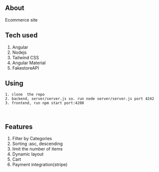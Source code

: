 ## About

Ecommerce site

## Tech used

1. Angular
2. Nodejs
3. Tailwind CSS
4. Angular Material
5. FakestoreAPI

## Using

```
1. clone  the repo
2. backend, server/server.js so. run node server/server.js port 4242
3. frontend, run npm start port:4200



```

## Features

1. Filter by Categories
2. Sorting :asc, descending
3. limit the number of items
4. Dynamic layout
5. Cart
6. Payment integration(stripe)

